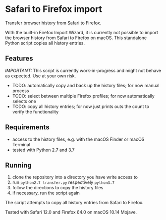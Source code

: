 # Safari to Firefox import
Transfer browser history from Safari to Firefox.

With the built-in Firefox Import Wizard, it is currently not possible to import the browser history from Safari to Firefox on macOS. This standalone Python script copies all history entries.

## Features
*IMPORTANT:* This script is currently work-in-progress and might not behave as expected. Use at your own risk.

* TODO: automatically copy and back up the history files; for now manual process
* TODO: select between multiple Firefox profiles; for now automatically selects one
* TODO: copy all history entries; for now just prints outs the count to verify the functionality

## Requirements
* access to the history files, e.g. with the macOS Finder or macOS Terminal
* tested with Python 2.7 and 3.7

## Running
1. clone the repository into a directory you have write access to
1. run `python2.7 transfer.py` respectively `python3.7`
1. follow the directions to copy the history files
1. if necessary, run the script again

The script attempts to copy all history entries from Safari to Firefox.

Tested with Safari 12.0 and Firefox 64.0 on macOS 10.14 Mojave.